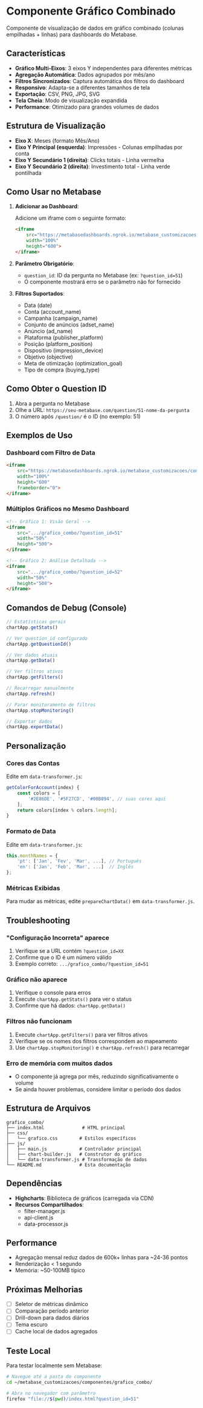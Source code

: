 # Componente Gráfico Combinado

Componente de visualização de dados em gráfico combinado (colunas empilhadas + linhas) para dashboards do Metabase.

## Características

- **Gráfico Multi-Eixos**: 3 eixos Y independentes para diferentes métricas
- **Agregação Automática**: Dados agrupados por mês/ano
- **Filtros Sincronizados**: Captura automática dos filtros do dashboard
- **Responsivo**: Adapta-se a diferentes tamanhos de tela
- **Exportação**: CSV, PNG, JPG, SVG
- **Tela Cheia**: Modo de visualização expandida
- **Performance**: Otimizado para grandes volumes de dados

## Estrutura de Visualização

- **Eixo X**: Meses (formato Mês/Ano)
- **Eixo Y Principal (esquerda)**: Impressões - Colunas empilhadas por conta
- **Eixo Y Secundário 1 (direita)**: Clicks totais - Linha vermelha
- **Eixo Y Secundário 2 (direita)**: Investimento total - Linha verde pontilhada

## Como Usar no Metabase

1. **Adicionar ao Dashboard**:
   
   Adicione um iframe com o seguinte formato:
   ```html
   <iframe 
       src="https://metabasedashboards.ngrok.io/metabase_customizacoes/componentes/grafico_combo/?question_id=51" 
       width="100%" 
       height="600">
   </iframe>
   ```

2. **Parâmetro Obrigatório**:
   - `question_id`: ID da pergunta no Metabase (ex: `?question_id=51`)
   - O componente mostrará erro se o parâmetro não for fornecido

3. **Filtros Suportados**:
   - Data (date)
   - Conta (account_name)
   - Campanha (campaign_name)
   - Conjunto de anúncios (adset_name)
   - Anúncio (ad_name)
   - Plataforma (publisher_platform)
   - Posição (platform_position)
   - Dispositivo (impression_device)
   - Objetivo (objective)
   - Meta de otimização (optimization_goal)
   - Tipo de compra (buying_type)

## Como Obter o Question ID

1. Abra a pergunta no Metabase
2. Olhe a URL: `https://seu-metabase.com/question/51-nome-da-pergunta`
3. O número após `/question/` é o ID (no exemplo: 51)

## Exemplos de Uso

### Dashboard com Filtro de Data
```html
<iframe 
    src="https://metabasedashboards.ngrok.io/metabase_customizacoes/componentes/grafico_combo/?question_id=51" 
    width="100%" 
    height="600"
    frameborder="0">
</iframe>
```

### Múltiplos Gráficos no Mesmo Dashboard
```html
<!-- Gráfico 1: Visão Geral -->
<iframe 
    src=".../grafico_combo/?question_id=51" 
    width="50%" 
    height="500">
</iframe>

<!-- Gráfico 2: Análise Detalhada -->
<iframe 
    src=".../grafico_combo/?question_id=52" 
    width="50%" 
    height="500">
</iframe>
```

## Comandos de Debug (Console)

```javascript
// Estatísticas gerais
chartApp.getStats()

// Ver question_id configurado
chartApp.getQuestionId()

// Ver dados atuais
chartApp.getData()

// Ver filtros ativos
chartApp.getFilters()

// Recarregar manualmente
chartApp.refresh()

// Parar monitoramento de filtros
chartApp.stopMonitoring()

// Exportar dados
chartApp.exportData()
```

## Personalização

### Cores das Contas

Edite em `data-transformer.js`:
```javascript
getColorForAccount(index) {
    const colors = [
        '#2E86DE', '#5F27CD', '#00B894', // suas cores aqui
    ];
    return colors[index % colors.length];
}
```

### Formato de Data

Edite em `data-transformer.js`:
```javascript
this.monthNames = {
    'pt': ['Jan', 'Fev', 'Mar', ...], // Português
    'en': ['Jan', 'Feb', 'Mar', ...]  // Inglês
};
```

### Métricas Exibidas

Para mudar as métricas, edite `prepareChartData()` em `data-transformer.js`.

## Troubleshooting

### "Configuração Incorreta" aparece
1. Verifique se a URL contém `?question_id=XX`
2. Confirme que o ID é um número válido
3. Exemplo correto: `.../grafico_combo/?question_id=51`

### Gráfico não aparece
1. Verifique o console para erros
2. Execute `chartApp.getStats()` para ver o status
3. Confirme que há dados: `chartApp.getData()`

### Filtros não funcionam
1. Execute `chartApp.getFilters()` para ver filtros ativos
2. Verifique se os nomes dos filtros correspondem ao mapeamento
3. Use `chartApp.stopMonitoring()` e `chartApp.refresh()` para recarregar

### Erro de memória com muitos dados
- O componente já agrega por mês, reduzindo significativamente o volume
- Se ainda houver problemas, considere limitar o período dos dados

## Estrutura de Arquivos

```
grafico_combo/
├── index.html              # HTML principal
├── css/
│   └── grafico.css        # Estilos específicos
├── js/
│   ├── main.js            # Controlador principal
│   ├── chart-builder.js   # Construtor do gráfico
│   └── data-transformer.js # Transformação de dados
└── README.md              # Esta documentação
```

## Dependências

- **Highcharts**: Biblioteca de gráficos (carregada via CDN)
- **Recursos Compartilhados**: 
  - filter-manager.js
  - api-client.js
  - data-processor.js

## Performance

- Agregação mensal reduz dados de 600k+ linhas para ~24-36 pontos
- Renderização < 1 segundo
- Memória: ~50-100MB típico

## Próximas Melhorias

- [ ] Seletor de métricas dinâmico
- [ ] Comparação período anterior
- [ ] Drill-down para dados diários
- [ ] Tema escuro
- [ ] Cache local de dados agregados

## Teste Local

Para testar localmente sem Metabase:
```bash
# Navegue até a pasta do componente
cd ~/metabase_customizacoes/componentes/grafico_combo/

# Abra no navegador com parâmetro
firefox "file://$(pwd)/index.html?question_id=51"
```
